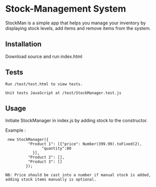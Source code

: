 # Stock-Management System

StockMan is a simple app that helps you manage your inventory by displaying stock levels, add items and remove items from the system.
## Installation

Download source and run index.html


## Tests

```
Run /test/test.html to view tests.

Unit tests JavaScript at /test/StockManager.test.js
```

## Usage
Initiate StockManager in index.js by adding stock to the constructor.

Example :
```
 new StockManager({
          "Product 1": [{"price": Number(399.99).toFixed(2),
                "quantity":80
            }],
          "Product 2": [],
          "Product 3": []
         });

NB: Price should be cast into a number if manual stock is added, adding stock items manually is optional.
```

